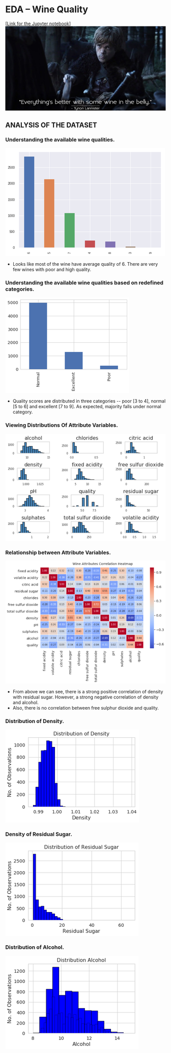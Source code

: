 # EDA – Wine Quality
[[Link for the Jupyter notebook](https://github.com/chakrabortyraju/MyRepo/blob/master/Jupyter_Notebooks/EDA%20-%20Wine_Quality.ipynb)]
[![](https://github.com/chakrabortyraju/MyRepo/blob/master/images/1_OjVreh3NGN_FgBEQs4AMdg.jpeg)](https://github.com/chakrabortyraju/MyRepo/blob/master/images/1_OjVreh3NGN_FgBEQs4AMdg.jpeg)
## ANALYSIS OF THE DATASET
### Understanding the available wine qualities.
[![](https://github.com/chakrabortyraju/MyRepo/blob/master/images/quality.png)](https://github.com/chakrabortyraju/MyRepo/blob/master/images/quality.png)<br/>

- Looks like most of the wine have average quality of 6. There are very few wines with poor and high quality.

### Understanding the available wine qualities based on redefined categories.
[![](https://github.com/chakrabortyraju/MyRepo/blob/master/images/quality_1.png)](https://github.com/chakrabortyraju/MyRepo/blob/master/images/quality_1.png)<br/>

- Quality scores are distributed in three categories -- poor [3 to 4], normal [5 to 6] and excellent [7 to 9]. As expected, majority falls under normal category.

### Viewing Distributions Of Attribute Variables.
[![](https://github.com/chakrabortyraju/MyRepo/blob/master/images/dist.png)](https://github.com/chakrabortyraju/MyRepo/blob/master/images/dist.png)<br/>

### Relationship between Attribute Variables.
[![](https://github.com/chakrabortyraju/MyRepo/blob/master/images/heatmap.png)](https://github.com/chakrabortyraju/MyRepo/blob/master/images/heatmap.png)<br/>

- From above we can see, there is a strong positive correlation of density with residual sugar. However, a strong negative correlation of density and alcohol.
- Also, there is no correlation between free sulphur dioxide and quality.

### Distribution of Density.
[![](https://github.com/chakrabortyraju/MyRepo/blob/master/images/density.png)](https://github.com/chakrabortyraju/MyRepo/blob/master/images/density.png)<br/>
### Density of Residual Sugar.
[![](https://github.com/chakrabortyraju/MyRepo/blob/master/images/residual.png)](https://github.com/chakrabortyraju/MyRepo/blob/master/images/residual.png)<br/>
### Distribution of Alcohol.
[![](https://github.com/chakrabortyraju/MyRepo/blob/master/images/alcohol.png)](https://github.com/chakrabortyraju/MyRepo/blob/master/images/alcohol.png)<br/>

